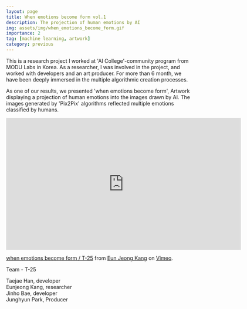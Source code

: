 ```yaml
---
layout: page
title: When emotions become form vol.1
description: The projection of human emotions by AI
img: assets/img/when_emotions_become_form.gif
importance: 2
tag: [machine learning, artwork]
category: previous
---
```


This is a research project I worked at 'AI College'-community program from MODU Labs in Korea. As a researcher, I was involved in the project, and worked with developers and an art producer. For more than 6 month, we have been deeply immersed in the multiple algorithmic creation processes.

As one of our results, we presented 'when emotions become form', Artwork displaying a projection of human emotions into the images drawn by AI. The images generated by 'Pix2Pix' algorithms reflected multiple emotions classified by humans.

<iframe src="https://player.vimeo.com/video/385763280" width="640" height="360" frameborder="0" allow="autoplay; fullscreen; picture-in-picture" allowfullscreen></iframe>
<p><a href="https://vimeo.com/385763280">when emotions become form / T-25</a> from <a href="https://vimeo.com/user39468554">Eun Jeong  Kang</a> on <a href="https://vimeo.com">Vimeo</a>.</p>

Team - T-25

Taejae Han, developer<br>
Eunjeong Kang, researcher<br>
Jinho Bae, developer<br>
Junghyun Park, Producer<br>

